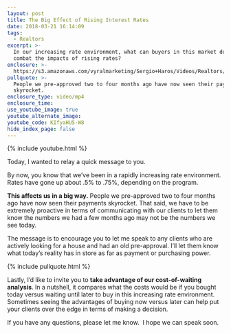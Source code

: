 ```yaml
---
layout: post
title: The Big Effect of Rising Interest Rates
date: 2018-03-21 16:14:09
tags:
  - Realtors
excerpt: >-
  In our increasing rate environment, what can buyers in this market do to
  combat the impacts of rising rates?
enclosure: >-
  https://s3.amazonaws.com/vyralmarketing/Sergio+Haros/Videos/Realtors/Realtors+-+Are+You+Impacted+By+Rising+Interest+Rates%253F+-+San+Diego+Mortgage.mp4
pullquote: >-
  People we pre-approved two to four months ago have now seen their payments
  skyrocket.
enclosure_type: video/mp4
enclosure_time:
use_youtube_image: true
youtube_alternate_image:
youtube_code: KIfyaHU5-W8
hide_index_page: false
---
```


{% include youtube.html %}

Today, I wanted to relay a quick message to you.

By now, you know that we’ve been in a rapidly increasing rate environment. Rates have gone up about .5% to .75%, depending on the program.

**This affects us in a big way.** People we pre-approved two to four months ago have now seen their payments skyrocket. That said, we have to be extremely proactive in terms of communicating with our clients to let them know the numbers we had a few months ago may not be the numbers we see today.

The message is to encourage you to let me speak to any clients who are actively looking for a house and had an old pre-approval. I’ll let them know what today’s reality has in store as far as payment or purchasing power.

{% include pullquote.html %}

Lastly, I’d like to invite you to **take advantage of our cost-of-waiting analysis**. In a nutshell, it compares what the costs would be if you bought today versus waiting until later to buy in this increasing rate environment. Sometimes seeing the advantages of buying now versus later can help put your clients over the edge in terms of making a decision.

If you have any questions, please let me know. &nbsp;I hope we can speak soon.